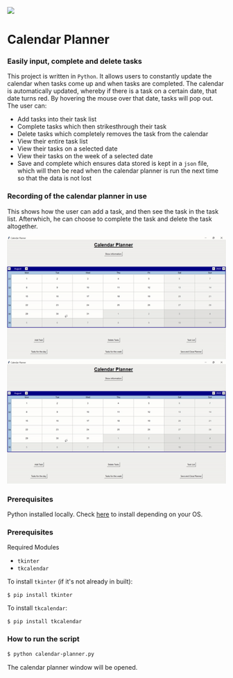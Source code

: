 ![](https://github.com/HJH-08/calendar-planner/blob/main/%F0%9F%93%86_Calendar_Planner.png)

# Calendar Planner

### Easily input, complete and delete tasks

This project is written in `Python`. It allows users to constantly update the calendar when tasks 
come up and when tasks are completed. The calendar is automatically updated, whereby if there is a task on a certain date, that date turns red. By hovering the mouse over that date, tasks will pop out.
The user can:

* Add tasks into their task list
* Complete tasks which then strikesthrough their task
* Delete tasks which completely removes the task from the calendar
* View their entire task list
* View their tasks on a selected date
* View their tasks on the week of a selected date
* Save and complete which ensures data stored is kept in a `json` file, which will then be read when the calendar planner is run the next time so that the data is not lost

### Recording of the calendar planner in use

This shows how the user can add a task, and then see the task in the task list. Afterwhich, he can choose to complete the task and delete the task altogether.

![](https://github.com/HJH-08/calendar-planner/blob/main/Calendar%20Planner%20recording.gif)
<img src="https://github.com/HJH-08/calendar-planner/blob/main/Calendar%20Planner%20recording.gif" alt="Recording of calendar planner" width="1000" href=''/>

### Prerequisites

Python installed locally. Check [here](https://www.python.org/downloads/) to install depending on your OS.

### Prerequisites
Required Modules
- `tkinter`
- `tkcalendar`

To install `tkinter` (if it's not already in built):
```
$ pip install tkinter
```

To install `tkcalendar`: 
```
$ pip install tkcalendar
```

### How to run the script
``` bash
$ python calendar-planner.py
```

The calendar planner window will be opened.